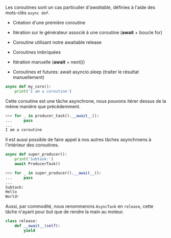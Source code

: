 Les coroutines sont un cas particulier d'_awaitable_, définies à l'aide des mots-clés `async def`.

* Création d'une première coroutine
* Itération sur le générateur associé à une coroutine (__await__ + boucle for)

* Coroutine utilisant notre awaitable release
* Coroutines imbriquées
* Itération manuelle (__await__ + next())

* Coroutines et futures: await asyncio.sleep (traiter le résultat manuellement)

```python
async def my_coro():
    print('I am a coroutine')
```

Cette coroutine est une tâche asynchrone, nous pouvons itérer dessus de la même manière que précédemment.

```python
>>> for _ in producer_task().__await__():
...     pass
... 
I am a coroutine
```

Il est aussi possible de faire appel à nos autres tâches asynchroens à l'intérieur des coroutines.

```python
async def super_producer():
    print('Subtask:')
    await ProducerTask()
```

```python
>>> for _ in super_producer().__await__():
...     pass
... 
Subtask:
Hello
World!
```

Aussi, par commodité, nous renommerons `AsyncTask` en `release`, cette tâche n'ayant pour but que de rendre la main au moteur.

```python
class release:
    def __await__(self):
        yield
```

